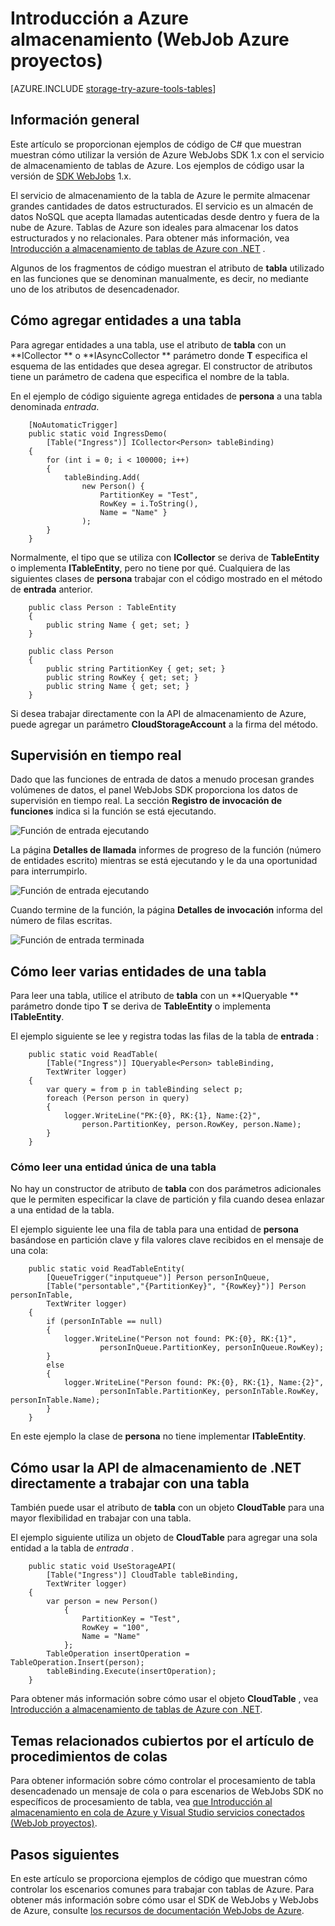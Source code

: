 <properties
    pageTitle="Introducción a almacenamiento de Azure y Visual Studio conectado servicios (WebJob proyectos)"
    description="Cómo empezar a usar el almacenamiento de tablas de Azure en un proyecto de Azure WebJobs en Visual Studio después de conectar con una cuenta de almacenamiento mediante Visual Studio conectado servicios"
    services="storage"
    documentationCenter=""
    authors="TomArcher"
    manager="douge"
    editor=""/>

<tags
    ms.service="storage"
    ms.workload="web"
    ms.tgt_pltfrm="vs-getting-started"
    ms.devlang="na"
    ms.topic="article"
    ms.date="07/18/2016"
    ms.author="tarcher"/>

# <a name="getting-started-with-azure-storage-azure-webjob-projects"></a>Introducción a Azure almacenamiento (WebJob Azure proyectos)

[AZURE.INCLUDE [storage-try-azure-tools-tables](../../includes/storage-try-azure-tools-tables.md)]

## <a name="overview"></a>Información general

Este artículo se proporcionan ejemplos de código de C# que muestran muestran cómo utilizar la versión de Azure WebJobs SDK 1.x con el servicio de almacenamiento de tablas de Azure. Los ejemplos de código usar la versión de [SDK WebJobs](../app-service-web/websites-dotnet-webjobs-sdk.md) 1.x.

El servicio de almacenamiento de la tabla de Azure le permite almacenar grandes cantidades de datos estructurados. El servicio es un almacén de datos NoSQL que acepta llamadas autenticadas desde dentro y fuera de la nube de Azure. Tablas de Azure son ideales para almacenar los datos estructurados y no relacionales.  Para obtener más información, vea [Introducción a almacenamiento de tablas de Azure con .NET](storage-dotnet-how-to-use-tables.md#create-a-table) .

Algunos de los fragmentos de código muestran el atributo de **tabla** utilizado en las funciones que se denominan manualmente, es decir, no mediante uno de los atributos de desencadenador.

## <a name="how-to-add-entities-to-a-table"></a>Cómo agregar entidades a una tabla

Para agregar entidades a una tabla, use el atributo de **tabla** con un **ICollector<T> ** o **IAsyncCollector<T> ** parámetro donde **T** especifica el esquema de las entidades que desea agregar. El constructor de atributos tiene un parámetro de cadena que especifica el nombre de la tabla.

En el ejemplo de código siguiente agrega entidades de **persona** a una tabla denominada *entrada*.

        [NoAutomaticTrigger]
        public static void IngressDemo(
            [Table("Ingress")] ICollector<Person> tableBinding)
        {
            for (int i = 0; i < 100000; i++)
            {
                tableBinding.Add(
                    new Person() {
                        PartitionKey = "Test",
                        RowKey = i.ToString(),
                        Name = "Name" }
                    );
            }
        }

Normalmente, el tipo que se utiliza con **ICollector** se deriva de **TableEntity** o implementa **ITableEntity**, pero no tiene por qué. Cualquiera de las siguientes clases de **persona** trabajar con el código mostrado en el método de **entrada** anterior.

        public class Person : TableEntity
        {
            public string Name { get; set; }
        }

        public class Person
        {
            public string PartitionKey { get; set; }
            public string RowKey { get; set; }
            public string Name { get; set; }
        }

Si desea trabajar directamente con la API de almacenamiento de Azure, puede agregar un parámetro **CloudStorageAccount** a la firma del método.

## <a name="real-time-monitoring"></a>Supervisión en tiempo real

Dado que las funciones de entrada de datos a menudo procesan grandes volúmenes de datos, el panel WebJobs SDK proporciona los datos de supervisión en tiempo real. La sección **Registro de invocación de funciones** indica si la función se está ejecutando.

![Función de entrada ejecutando](./media/vs-storage-webjobs-getting-started-tables/ingressrunning.png)

La página **Detalles de llamada** informes de progreso de la función (número de entidades escrito) mientras se está ejecutando y le da una oportunidad para interrumpirlo.

![Función de entrada ejecutando](./media/vs-storage-webjobs-getting-started-tables/ingressprogress.png)

Cuando termine de la función, la página **Detalles de invocación** informa del número de filas escritas.

![Función de entrada terminada](./media/vs-storage-webjobs-getting-started-tables/ingresssuccess.png)

## <a name="how-to-read-multiple-entities-from-a-table"></a>Cómo leer varias entidades de una tabla

Para leer una tabla, utilice el atributo de **tabla** con un **IQueryable<T> ** parámetro donde tipo **T** se deriva de **TableEntity** o implementa **ITableEntity**.

El ejemplo siguiente se lee y registra todas las filas de la tabla de **entrada** :

        public static void ReadTable(
            [Table("Ingress")] IQueryable<Person> tableBinding,
            TextWriter logger)
        {
            var query = from p in tableBinding select p;
            foreach (Person person in query)
            {
                logger.WriteLine("PK:{0}, RK:{1}, Name:{2}",
                    person.PartitionKey, person.RowKey, person.Name);
            }
        }

### <a name="how-to-read-a-single-entity-from-a-table"></a>Cómo leer una entidad única de una tabla

No hay un constructor de atributo de **tabla** con dos parámetros adicionales que le permiten especificar la clave de partición y fila cuando desea enlazar a una entidad de la tabla.

El ejemplo siguiente lee una fila de tabla para una entidad de **persona** basándose en partición clave y fila valores clave recibidos en el mensaje de una cola:  

        public static void ReadTableEntity(
            [QueueTrigger("inputqueue")] Person personInQueue,
            [Table("persontable","{PartitionKey}", "{RowKey}")] Person personInTable,
            TextWriter logger)
        {
            if (personInTable == null)
            {
                logger.WriteLine("Person not found: PK:{0}, RK:{1}",
                        personInQueue.PartitionKey, personInQueue.RowKey);
            }
            else
            {
                logger.WriteLine("Person found: PK:{0}, RK:{1}, Name:{2}",
                        personInTable.PartitionKey, personInTable.RowKey, personInTable.Name);
            }
        }


En este ejemplo la clase de **persona** no tiene implementar **ITableEntity**.

## <a name="how-to-use-the-net-storage-api-directly-to-work-with-a-table"></a>Cómo usar la API de almacenamiento de .NET directamente a trabajar con una tabla

También puede usar el atributo de **tabla** con un objeto **CloudTable** para una mayor flexibilidad en trabajar con una tabla.

El ejemplo siguiente utiliza un objeto de **CloudTable** para agregar una sola entidad a la tabla de *entrada* .

        public static void UseStorageAPI(
            [Table("Ingress")] CloudTable tableBinding,
            TextWriter logger)
        {
            var person = new Person()
                {
                    PartitionKey = "Test",
                    RowKey = "100",
                    Name = "Name"
                };
            TableOperation insertOperation = TableOperation.Insert(person);
            tableBinding.Execute(insertOperation);
        }

Para obtener más información sobre cómo usar el objeto **CloudTable** , vea [Introducción a almacenamiento de tablas de Azure con .NET](storage-dotnet-how-to-use-tables.md).

## <a name="related-topics-covered-by-the-queues-how-to-article"></a>Temas relacionados cubiertos por el artículo de procedimientos de colas

Para obtener información sobre cómo controlar el procesamiento de tabla desencadenado un mensaje de cola o para escenarios de WebJobs SDK no específicos de procesamiento de tabla, vea [que Introducción al almacenamiento en cola de Azure y Visual Studio servicios conectados (WebJob proyectos)](vs-storage-webjobs-getting-started-queues.md).



## <a name="next-steps"></a>Pasos siguientes

En este artículo se proporciona ejemplos de código que muestran cómo controlar los escenarios comunes para trabajar con tablas de Azure. Para obtener más información sobre cómo usar el SDK de WebJobs y WebJobs de Azure, consulte [los recursos de documentación WebJobs de Azure](http://go.microsoft.com/fwlink/?linkid=390226).
